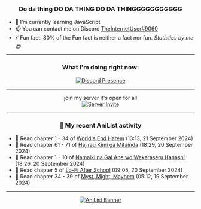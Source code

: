 <div align="center">

### Do da thing DO DA THING DO DA THINGGGGGGGGGGG
</div>

- 🌱 I’m currently learning JavaScript
- 📫 You can contact me on Discord [TheInternetUser#9060](https://discord.com/users/534117072796385300)
- ⚡ Fun fact: 80% of the Fun fact is neither a fact nor fun. _Statistics by me 😎_
<hr>

<div align="center">

### What I'm doing right now:
[![Discord Presence](https://lanyard.cnrad.dev/api/534117072796385300)](https://discord.com/users/534117072796385300)
<hr>

join my server it's open for all <br>
[![Server Invite](https://invidget.switchblade.xyz/bfYgVHxrSs)](https://discord.gg/bfYgVHxrSs)

<hr>
  
### 🌸 My recent AniList activity

</div>

<!-- ANILIST_ACTIVITY:start -->

-   📖 Read chapter 1 - 34 of [World's End Harem](https://anilist.co/manga/87260) (13:13, 21 September 2024)
-   📖 Read chapter 61 - 71 of [Hajirau Kimi ga Mitainda](https://anilist.co/manga/129225) (18:29, 20 September 2024)
-   📖 Read chapter 1 - 10 of [Namaiki na Gal Ane wo Wakaraseru Hanashi](https://anilist.co/manga/179506) (18:26, 20 September 2024)
-   📖 Read chapter 5 of [Lo-Fi After School](https://anilist.co/manga/75689) (09:05, 20 September 2024)
-   📖 Read chapter 34 - 39 of [Myst, Might, Mayhem](https://anilist.co/manga/175946) (05:12, 19 September 2024)

<!-- ANILIST_ACTIVITY:end -->
<hr>

<div align="center">

[![AniList Banner](https://img.anili.st/User/929966)](https://anilist.co/user/TheInternetUser)

<!-- ![Profile views](https://gpvc.arturio.dev/TheInternetUse7) Since 2023-01-09 -->
<br>


</div>
